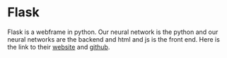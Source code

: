 # Flask
Flask is a webframe in python. Our neural network is the python and our neural networks are the backend and html and js is the front end. Here is the link to their [website](http://flask.pocoo.org/) and [github](https://github.com/pallets/flask).
